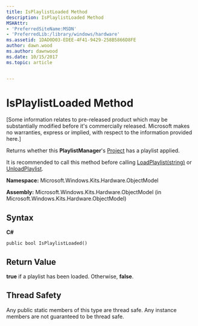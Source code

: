 ```yaml
---
title: IsPlaylistLoaded Method
description: IsPlaylistLoaded Method
MSHAttr:
- 'PreferredSiteName:MSDN'
- 'PreferredLib:/library/windows/hardware'
ms.assetid: 1DAD0D03-EDEE-4F41-9429-258B5866D8FE
author: dawn.wood
ms.author: dawnwood
ms.date: 10/15/2017
ms.topic: article


---
```


# IsPlaylistLoaded Method


\[Some information relates to pre-released product which may be substantially modified before it's commercially released. Microsoft makes no warranties, express or implied, with respect to the information provided here.\]

Returns whether this **PlaylistManager**'s [Project](project-class.md) has a playlist applied.

It is recommended to call this method before calling [LoadPlaylist(string)](playlistmanager-loadplaylist-method--string-.md) or [UnloadPlaylist](playlistmanager-unloadplaylist-method.md).

**Namespace:** Microsoft.Windows.Kits.Hardware.ObjectModel

**Assembly:** Microsoft.Windows.Kits.Hardware.ObjectModel (in Microsoft.Windows.Kits.Hardware.ObjectModel)

## <span id="Syntax"></span><span id="syntax"></span><span id="SYNTAX"></span>Syntax


**C#**

`public bool IsPlaylistLoaded()`

## <span id="Return_Value"></span><span id="return_value"></span><span id="RETURN_VALUE"></span>Return Value


**true** if a playlist has been loaded. Otherwise, **false**.

## <span id="Thread_Safety"></span><span id="thread_safety"></span><span id="THREAD_SAFETY"></span>Thread Safety


Any public static members of this type are thread safe. Any instance members are not guaranteed to be thread safe.

 

 






